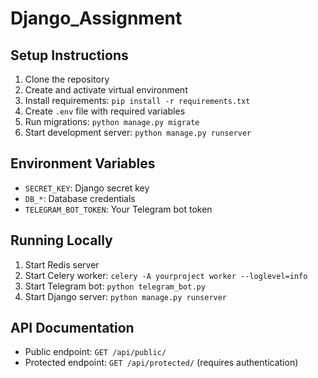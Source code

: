 # Django_Assignment


## Setup Instructions

1. Clone the repository
2. Create and activate virtual environment
3. Install requirements: `pip install -r requirements.txt`
4. Create `.env` file with required variables
5. Run migrations: `python manage.py migrate`
6. Start development server: `python manage.py runserver`

## Environment Variables

- `SECRET_KEY`: Django secret key
- `DB_*`: Database credentials
- `TELEGRAM_BOT_TOKEN`: Your Telegram bot token

## Running Locally

1. Start Redis server
2. Start Celery worker: `celery -A yourproject worker --loglevel=info`
3. Start Telegram bot: `python telegram_bot.py`
4. Start Django server: `python manage.py runserver`

## API Documentation

- Public endpoint: `GET /api/public/`
- Protected endpoint: `GET /api/protected/` (requires authentication)
